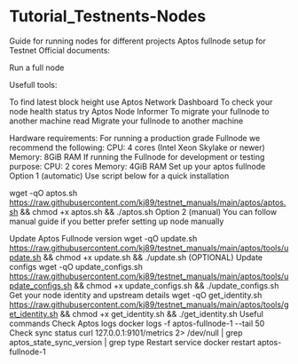 # Tutorial_Testnents-Nodes
Guide for running nodes for different projects
Aptos fullnode setup for Testnet
Official documents:

Run a full node

Usefull tools:

To find latest block height use Aptos Network Dashboard
To check your node health status try Aptos Node Informer
To migrate your fullnode to another machine read Migrate your fullnode to another machine

Hardware requirements:
For running a production grade Fullnode we recommend the following:
CPU: 4 cores (Intel Xeon Skylake or newer)
Memory: 8GiB RAM
If running the Fullnode for development or testing purpose:
CPU: 2 cores
Memory: 4GiB RAM
Set up your aptos fullnode
Option 1 (automatic)
Use script below for a quick installation

wget -qO aptos.sh https://raw.githubusercontent.com/kj89/testnet_manuals/main/aptos/aptos.sh && chmod +x aptos.sh && ./aptos.sh
Option 2 (manual)
You can follow manual guide if you better prefer setting up node manually

Update Aptos Fullnode version
wget -qO update.sh https://raw.githubusercontent.com/kj89/testnet_manuals/main/aptos/tools/update.sh && chmod +x update.sh && ./update.sh
(OPTIONAL) Update configs
wget -qO update_configs.sh https://raw.githubusercontent.com/kj89/testnet_manuals/main/aptos/tools/update_configs.sh && chmod +x update_configs.sh && ./update_configs.sh
Get your node identity and upstream details
wget -qO get_identity.sh https://raw.githubusercontent.com/kj89/testnet_manuals/main/aptos/tools/get_identity.sh && chmod +x get_identity.sh && ./get_identity.sh
Useful commands
Check Aptos logs
docker logs -f aptos-fullnode-1 --tail 50
Check sync status
curl 127.0.0.1:9101/metrics 2> /dev/null | grep aptos_state_sync_version | grep type
Restart service
docker restart aptos-fullnode-1
